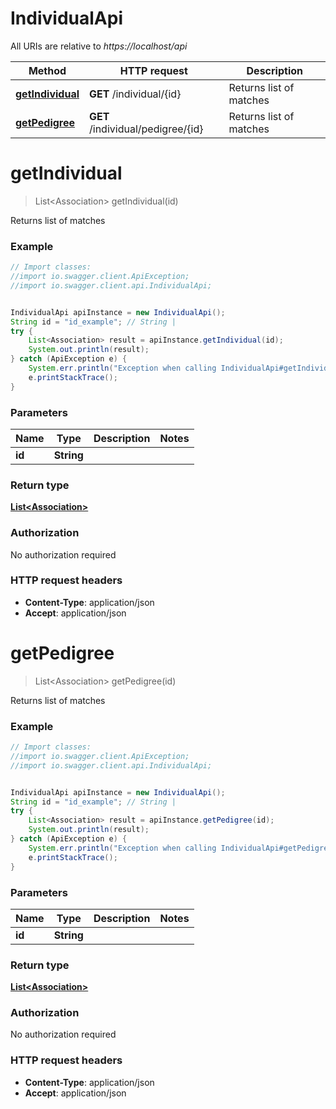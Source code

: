# IndividualApi

All URIs are relative to *https://localhost/api*

Method | HTTP request | Description
------------- | ------------- | -------------
[**getIndividual**](IndividualApi.md#getIndividual) | **GET** /individual/{id} | Returns list of matches
[**getPedigree**](IndividualApi.md#getPedigree) | **GET** /individual/pedigree/{id} | Returns list of matches


<a name="getIndividual"></a>
# **getIndividual**
> List&lt;Association&gt; getIndividual(id)

Returns list of matches

### Example
```java
// Import classes:
//import io.swagger.client.ApiException;
//import io.swagger.client.api.IndividualApi;


IndividualApi apiInstance = new IndividualApi();
String id = "id_example"; // String | 
try {
    List<Association> result = apiInstance.getIndividual(id);
    System.out.println(result);
} catch (ApiException e) {
    System.err.println("Exception when calling IndividualApi#getIndividual");
    e.printStackTrace();
}
```

### Parameters

Name | Type | Description  | Notes
------------- | ------------- | ------------- | -------------
 **id** | **String**|  |

### Return type

[**List&lt;Association&gt;**](Association.md)

### Authorization

No authorization required

### HTTP request headers

 - **Content-Type**: application/json
 - **Accept**: application/json

<a name="getPedigree"></a>
# **getPedigree**
> List&lt;Association&gt; getPedigree(id)

Returns list of matches

### Example
```java
// Import classes:
//import io.swagger.client.ApiException;
//import io.swagger.client.api.IndividualApi;


IndividualApi apiInstance = new IndividualApi();
String id = "id_example"; // String | 
try {
    List<Association> result = apiInstance.getPedigree(id);
    System.out.println(result);
} catch (ApiException e) {
    System.err.println("Exception when calling IndividualApi#getPedigree");
    e.printStackTrace();
}
```

### Parameters

Name | Type | Description  | Notes
------------- | ------------- | ------------- | -------------
 **id** | **String**|  |

### Return type

[**List&lt;Association&gt;**](Association.md)

### Authorization

No authorization required

### HTTP request headers

 - **Content-Type**: application/json
 - **Accept**: application/json

